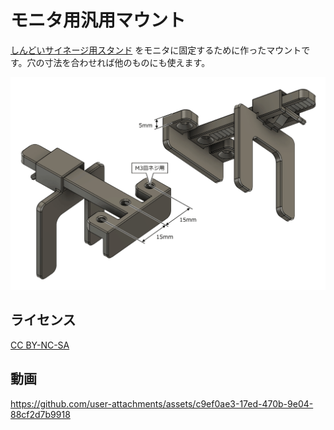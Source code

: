 # モニタ用汎用マウント

[しんどいサイネージ用スタンド](../../special/sindoi-sign/) をモニタに固定するために作ったマウントです。穴の寸法を合わせれば他のものにも使えます。

![](./dimension.png)

## ライセンス

[CC BY-NC-SA](./LICENSE)

## 動画

https://github.com/user-attachments/assets/c9ef0ae3-17ed-470b-9e04-88cf2d7b9918

